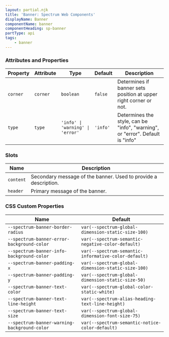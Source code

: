 ```yaml
---
layout: partial.njk
title: 'Banner: Spectrum Web Components'
displayName: Banner
componentName: banner
componentHeading: sp-banner
partType: api
tags:
    - banner
---
```


### Attributes and Properties

<div class="table-container">
<table class="spectrum-Table">
<thead class="spectrum-Table-head">
<tr>

<th class="spectrum-Table-headCell">
Property
</th>

<th class="spectrum-Table-headCell">
Attribute
</th>

<th class="spectrum-Table-headCell">
Type
</th>

<th class="spectrum-Table-headCell">
Default
</th>

<th class="spectrum-Table-headCell">
Description
</th>

</tr>
</thead>
<tbody class="spectrum-Table-body">

<tr class="spectrum-Table-row">

<td class="spectrum-Table-cell">
<code>corner</code>
</td>

<td class="spectrum-Table-cell">
<code>corner</code>
</td>

<td class="spectrum-Table-cell">
<code>boolean</code>
</td>

<td class="spectrum-Table-cell">
<code>false</code>
</td>

<td class="spectrum-Table-cell">
Determines if banner sets position at upper right corner or not.
</td>

</tr>

<tr class="spectrum-Table-row">

<td class="spectrum-Table-cell">
<code>type</code>
</td>

<td class="spectrum-Table-cell">
<code>type</code>
</td>

<td class="spectrum-Table-cell">
<code>'info' | 'warning' | 'error'</code>
</td>

<td class="spectrum-Table-cell">
<code>'info'</code>
</td>

<td class="spectrum-Table-cell">
Determines the style, can be "info", "warning", or "error". Default is "info"
</td>

</tr>

</tbody>
</table>
</div>
    

### Slots

<div class="table-container">
<table class="spectrum-Table">
<thead class="spectrum-Table-head">
<tr>

<th class="spectrum-Table-headCell">
Name
</th>

<th class="spectrum-Table-headCell">
Description
</th>

</tr>
</thead>
<tbody class="spectrum-Table-body">

<tr class="spectrum-Table-row">

<td class="spectrum-Table-cell">
<code>content</code>
</td>

<td class="spectrum-Table-cell">
Secondary message of the banner. Used to provide a description.
</td>

</tr>

<tr class="spectrum-Table-row">

<td class="spectrum-Table-cell">
<code>header</code>
</td>

<td class="spectrum-Table-cell">
Primary message of the banner.
</td>

</tr>

</tbody>
</table>
</div>
    


### CSS Custom Properties

<div class="table-container">
<table class="spectrum-Table">
<thead class="spectrum-Table-head">
<tr>

<th class="spectrum-Table-headCell">
Name
</th>

<th class="spectrum-Table-headCell">
Default
</th>

</tr>
</thead>
<tbody class="spectrum-Table-body">

<tr class="spectrum-Table-row">

<td class="spectrum-Table-cell">
<code>--spectrum-banner-border-radius</code>
</td>

<td class="spectrum-Table-cell">
<code>var(--spectrum-global-dimension-static-size-100)</code>
</td>

</tr>

<tr class="spectrum-Table-row">

<td class="spectrum-Table-cell">
<code>--spectrum-banner-error-background-color</code>
</td>

<td class="spectrum-Table-cell">
<code>var(--spectrum-semantic-negative-color-default)</code>
</td>

</tr>

<tr class="spectrum-Table-row">

<td class="spectrum-Table-cell">
<code>--spectrum-banner-info-background-color</code>
</td>

<td class="spectrum-Table-cell">
<code>var(--spectrum-semantic-informative-color-default)</code>
</td>

</tr>

<tr class="spectrum-Table-row">

<td class="spectrum-Table-cell">
<code>--spectrum-banner-padding-x</code>
</td>

<td class="spectrum-Table-cell">
<code>var(--spectrum-global-dimension-static-size-100)</code>
</td>

</tr>

<tr class="spectrum-Table-row">

<td class="spectrum-Table-cell">
<code>--spectrum-banner-padding-y</code>
</td>

<td class="spectrum-Table-cell">
<code>var(--spectrum-global-dimension-static-size-50)</code>
</td>

</tr>

<tr class="spectrum-Table-row">

<td class="spectrum-Table-cell">
<code>--spectrum-banner-text-color</code>
</td>

<td class="spectrum-Table-cell">
<code>var(--spectrum-global-color-static-white)</code>
</td>

</tr>

<tr class="spectrum-Table-row">

<td class="spectrum-Table-cell">
<code>--spectrum-banner-text-line-height</code>
</td>

<td class="spectrum-Table-cell">
<code>var(--spectrum-alias-heading-text-line-height)</code>
</td>

</tr>

<tr class="spectrum-Table-row">

<td class="spectrum-Table-cell">
<code>--spectrum-banner-text-size</code>
</td>

<td class="spectrum-Table-cell">
<code>var(--spectrum-global-dimension-font-size-75)</code>
</td>

</tr>

<tr class="spectrum-Table-row">

<td class="spectrum-Table-cell">
<code>--spectrum-banner-warning-background-color</code>
</td>

<td class="spectrum-Table-cell">
<code>var(--spectrum-semantic-notice-color-default)</code>
</td>

</tr>

</tbody>
</table>
</div>
    